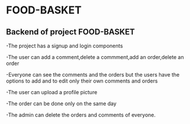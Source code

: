 # FOOD-BASKET
Backend of project FOOD-BASKET
------------------------------
-The project has a signup and login components

-The user can add a comment,delete a commment,add an order,delete an order

-Everyone can see the comments and the orders but the users have the options to add and to edit only their own comments and orders

-The user can upload a profile picture

-The order can be done only on the same day

-The admin can delete the orders and comments of everyone.
